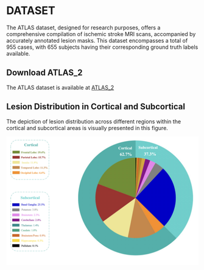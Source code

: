 # DATASET

The ATLAS dataset, designed for research purposes, offers a comprehensive compilation of ischemic stroke MRI scans, accompanied by accurately annotated lesion masks.
 This dataset encompasses a total of 955 cases, with 655 subjects having their corresponding ground truth labels available.


## Download ATLAS_2
The ATLAS dataset is available at [ATLAS_2](http://fcon_1000.projects.nitrc.org/indi/retro/atlas.html)


## Lesion Distribution in Cortical and Subcortical

The depiction of lesion distribution across different regions within the cortical and subcortical areas is visually presented in this figure.

![Figure](./figures/cortical_subcortical_distribution.png)



## 

